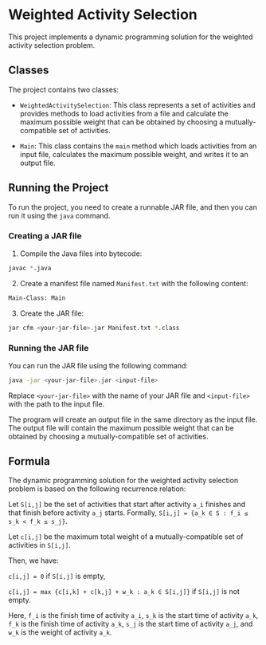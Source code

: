 # Weighted Activity Selection

This project implements a dynamic programming solution for the weighted activity selection problem.

## Classes

The project contains two classes:

- `WeightedActivitySelection`: This class represents a set of activities and provides methods to load activities from a file and calculate the maximum possible weight that can be obtained by choosing a mutually-compatible set of activities.

- `Main`: This class contains the `main` method which loads activities from an input file, calculates the maximum possible weight, and writes it to an output file.

## Running the Project

To run the project, you need to create a runnable JAR file, and then you can run it using the `java` command.

### Creating a JAR file

1. Compile the Java files into bytecode:
```bash
javac *.java
```
2. Create a manifest file named `Manifest.txt` with the following content:
```txt
Main-Class: Main
```
3. Create the JAR file:
```bash
jar cfm <your-jar-file>.jar Manifest.txt *.class
```

### Running the JAR file

You can run the JAR file using the following command:
```bash
java -jar <your-jar-file>.jar <input-file>
```
Replace `<your-jar-file>` with the name of your JAR file and `<input-file>` with the path to the input file.

The program will create an output file in the same directory as the input file. The output file will contain the maximum possible weight that can be obtained by choosing a mutually-compatible set of activities.


## Formula
The dynamic programming solution for the weighted activity selection problem is based on the following recurrence relation:

Let `S[i,j]` be the set of activities that start after activity `a_i` finishes and that finish before activity `a_j` starts. Formally, `S[i,j] = {a_k ∈ S : f_i ≤ s_k < f_k ≤ s_j}`.

Let `c[i,j]` be the maximum total weight of a mutually-compatible set of activities in `S[i,j]`.

Then, we have:

`c[i,j] = 0` if `S[i,j]` is empty,

`c[i,j] = max {c[i,k] + c[k,j] + w_k : a_k ∈ S[i,j]}` if `S[i,j]` is not empty.

Here, `f_i` is the finish time of activity `a_i`, `s_k` is the start time of activity `a_k`, `f_k` is the finish time of activity `a_k`, `s_j` is the start time of activity `a_j`, and `w_k` is the weight of activity `a_k`.
